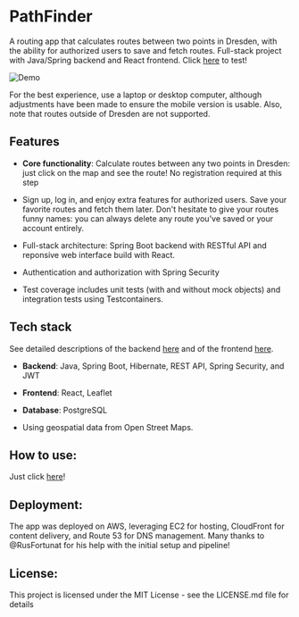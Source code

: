# PathFinder
A routing app that calculates routes between two points in Dresden, with the ability for authorized users to save and fetch routes. Full-stack project with Java/Spring backend and React frontend. Click [here](https://pathfinder.khodaeva.com) to test!

![Demo](https://github.com/KhodaevaUliana/PathFinder/blob/main/Secondattempt-ezgif.com-video-to-gif-converter.gif)

For the best experience, use a laptop or desktop computer, although adjustments have been made to ensure the mobile version is usable. Also, note that routes outside of Dresden are not supported.

## Features
- **Core functionality**: Calculate routes between any two points in Dresden: just click on the map and see the route! No registration required at this step

- Sign up, log in, and enjoy extra features for authorized users. Save your favorite routes and fetch them later. Don't hesitate to give your routes funny names: you can always delete any route you've saved or your account entirely.
  
- Full-stack architecture: Spring Boot backend with RESTful API and reponsive web interface build with React.
  
- Authentication and authorization with Spring Security
  
- Test coverage includes unit tests (with and without mock objects) and integration tests using Testcontainers.

## Tech stack
See detailed descriptions of the backend [here](https://github.com/KhodaevaUliana/PathFinder/tree/main/backend) and of the frontend [here](https://github.com/KhodaevaUliana/PathFinder/tree/main/frontend).

- **Backend**: Java, Spring Boot, Hibernate, REST API, Spring Security, and JWT
  
- **Frontend**: React, Leaflet
  
- **Database**: PostgreSQL
  
- Using geospatial data from Open Street Maps.

## How to use:
Just click [here](https://pathfinder.khodaeva.com)!

## Deployment:
The app was deployed on AWS, leveraging EC2 for hosting, CloudFront for content delivery, and Route 53 for DNS management. Many thanks to @RusFortunat for his help with the initial setup and pipeline!


## License:
This project is licensed under the MIT License - see the LICENSE.md file for details
